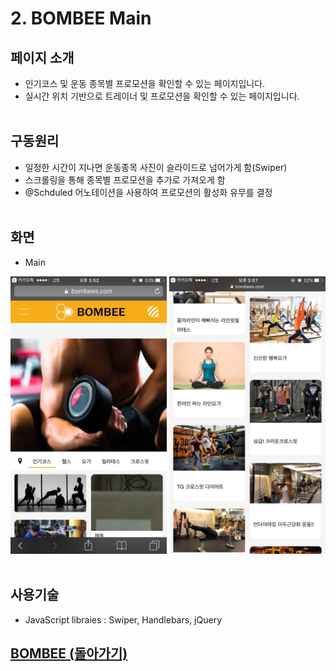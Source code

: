 # 2. BOMBEE Main

## 페이지 소개
* 인기코스 및 운동 종목별 프로모션을 확인할 수 있는 페이지입니다.
* 실시간 위치 기반으로 트레이너 및 프로모션을 확인할 수 있는 페이지입니다.
<br><br>
## 구동원리
* 일정한 시간이 지나면 운동종목 사진이 슬라이드로 넘어가게 함(Swiper)
* 스크롤링을 통해 종목별 프로모션을 추가로 가져오게 함
* @Schduled 어노테이션을 사용하여 프로모션의 활성화 유무를 결정
<br><br>
## 화면
- Main

<img src="../Image/메인1.jpg" width="250"> <img src="../Image/메인2.jpg" width="250">
<br><br>
## 사용기술
* JavaScript libraies : Swiper, Handlebars, jQuery<br>

## [BOMBEE (돌아가기)](../../README.md)<br>
